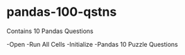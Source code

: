 # pandas-100-qstns
Contains 10 Pandas Questions 

-Open
-Run All Cells
-Initialize
-Pandas 10 Puzzle Questions
